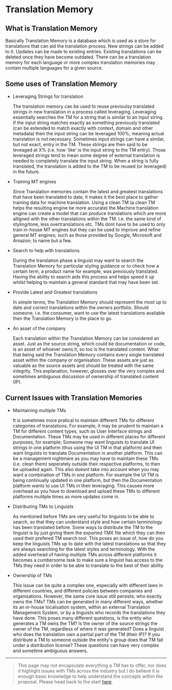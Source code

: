 # Translation Memory

## What is Translation Memory

Basically Translation Memory is a database which is used as a store for translations that can aid the translation process. New strings can be added to it. Updates can be made to existing entries. Existing translations can be deleted once they have become outdated. There can be a translation memory for each language or more complex translation memories may contain multiple languages for a given source.

## Some uses of Translation Memory

-  Leveraging Strings for translation

    The translation memory can be used to reuse previoulsy translated strings in new translation in a process called leveraging. Leveraging essentially searches the TM for a string that is similar to an input string. If the input string matches exactly as something previously translated (can be extended to match exactly with context, domain and other metadata) then the input string can be leveraged 100%; meaning actual translation is not necessary. Sometimes input strings can have a similar, but not exact, entry in the TM. These strings are then said to be leveaged at X% (i.e. how 'like' is the input string to the TM entry). Those leveraged strings tend to mean some degree of external translation is needed to completely translate the input string. When a string is fully translated, the translation is added to the TM to be reused (or leveraged) in the future.

-  Training MT engines

    Since Translation memories contain the latest and greatest translations that have been translated to date, it makes it the best place to gather training data for machine translation. Using a clean TM (a clean TM helps the resulting engine be more accurate) the Machine translation engine can create a model that can produce translations which are more alligned with the other translations within the TM. I.e. the same kind of styling/tone, less overtranslations etc. TMs dont have to be used to only train in-house MT engines but they can be used to improve and refine general MT engines; such as those provided by Google, Microsoft and Amazon; to name but a few.

-  Search to help with translations

    During the translation phase a linguist may want to search the Translation Memory for particular styling guidance or to check how a certain term, a product name for example, was previously translated. Having the ability to search aids this process and helps speed it up whilst helping to maintain a general standard that may have been set. 

-  Provide Latest and Greatest translations

    In simple terms, the Translation Memory should represent the most up to date and correct translations within the owners portfolio. Should someone, i.e. the consumer, want to use the latest translations available then the Translation Memory is the place to go.

-  An asset of the company

    Each translation within the Translation Memory can be considered an asset. Just as the source string, which could be documentation or code, is an asset of whoever owns it, so too is the translated content. What that being said the Translation Memory contains every single translated asset within the company or organisation. These assets are just as valuable as the source assets and should be treated with the same integrity. This explanation, however, glosses over the very complex and sometimes ambiguous discussion of ownership of translated content (IP).

## Current Issues with Translation Memories

-  Maintaining multiple TMs

    It is sometimes more pratical to maintain different TMs for different categories of translations. For example, it may be prudent to maintain a TM for different content types, such as User Interface strings and Documentation. These TMs may be used in different places for different purposes, for example; Someone may want linguists to translate UI strings in one platform (thus using the UI TM in that platform) and then want linguists to translate Documentation in another platform. This can be a management nightmare as you may have to maintain these TMs (i.e. clean them) seperately outside their respective platforms, to then be uploaded again. This also doesnt take into account when you may want a combination of TMs in one platform. For example the UI TM is being continually updated in one platform, but then the Documentation platform wants to use UI TMs in their leveraging. This causes more overhead as you have to download and upload these TMs to different platforms mulitple times as more updates come in.

-  Distributing TMs to Linguists

    As mentioned before TMs are very useful for linguists to be able to search, so that they can understand style and how certain terminology has been translated before. Some ways to distribute the TM to the linguist is by just giving them the exported TMX file which they can then used their prefered TM search tool. This poses an issue of, how do you keep the linguists TMs up to date with the latest translations so that they are always searching for the latest styles and terminology. With the added overhead of having multiple TMs across different platforms it becomes a cumbersome task to make sure a linguist has access to the TMs they need in order to be able to translate to the best of their ability.

-  Ownership of TMs

    This issue can be quite a complex one, especially with different laws in different countries, and different policies between companies and organisations. However, the same core issue still persists; who exactly owns the TMs? TMs can be generated in many different ways, whether its an in-house localisation system, within an external Translation Management System, or by a linguists who records the translations they have done. This poses many different questions, is the entity who generates a TM owns the TM? Is the owner of the source strings the owner of the TM, regardless of where it was generated? Does a linguist who does the translation own a partial part of the TM (their IP)? If you distribute a TM to someone outside the entity's group does that TM fall under a distribution license? These questions can have very complex and sometime ambiguous answers.

---

> This page may not encapsulate everything a TM has to offer, nor does it highlight issues with TMs across the industry but I do believe it is enough basic knowledge to help understand the concepts within the proposal. Please head back to the start [here](../index 'The Proposal'). 

